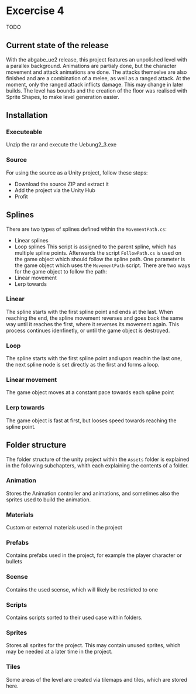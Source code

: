# Excercise 4
TODO
## Current state of the release
With the abgabe_ue2 release, this project features an unpolished level with a parallex background. Animations are partialy done, but the character movement and attack animations are done.
The attacks themselve are also finished and are a combination of a melee, as well as a ranged attack. At the moment, only the ranged attack inflicts damage.
This may change in later builds. The level has bounds and the creation of the floor was realised with Sprite Shapes, to make level generation easier.

## Installation
### Executeable
Unzip the rar and execute the Uebung2_3.exe
### Source
For using the source as a Unity project, follow these steps:
* Download the source ZIP and extract it
* Add the project via the Unity Hub
* Profit

## Splines
There are two types of splines defined within the `MovementPath.cs`:
* Linear splines
* Loop splines
This script is assigned to the parent spline, which has multiple spline points.
Afterwards the script `FollowPath.cs` is used on the game object which should follow the spline path. One parameter is the game object which uses the `MovementPath` script.
There are two ways for the game object to follow the path:
* Linear movement
* Lerp towards

### Linear
The spline starts with the first spline point and ends at the last. When reaching the end, the spline movement reverses and goes back the same way until it reaches the first,
where it reverses its movement again. This process continues idenfinetly, or until the game object is destroyed.
### Loop
The spline starts with the first spline point and upon reachin the last one, the next spline node is set directly as the first and forms a loop.
### Linear movement
The game object moves at a constant pace towards each spline point
### Lerp towards
The game object is fast at first, but looses speed towards reaching the spline point.

## Folder structure
The folder structure of the unity project within the `Assets` folder is explained in the following subchapters, whith each explaining the contents of a folder.
### Animation
Stores the Animation controller and animations, and sometimes also the sprites used to build the animation.
### Materials
Custom or external materials used in the project
### Prefabs
Contains prefabs used in the project, for example the player character or bullets
### Scense
Contains the used scense, which will likely be restricted to one
### Scripts
Contains scripts sorted to their used case within folders.
### Sprites
Stores all sprites for the project. This may contain unused sprites, which may be needed at a later time in the project.
### Tiles
Some areas of the level are created via tilemaps and tiles, which are stored here.
